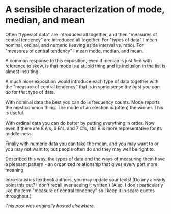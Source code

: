 # A sensible characterization of mode, median, and mean



Often "types of data" are introduced all together, and then "measures of central tendency" are introduced all together. For "types of data" I mean nominal, ordinal, and numeric (leaving aside interval vs. ratio). For "measures of central tendency" I mean mode, median, and mean.

A common response to this exposition, even if median is justified with reference to skew, is that mode is a stupid thing and its inclusion in the list is almost insulting.

A much nicer exposition would introduce each type of data together with the "measure of central tendency" that is in some sense&#160;<em>the best you can do</em> for that type of data.

With nominal data the best you can do is frequency counts. Mode reports the most common thing. The mode of an election is (often) the winner. This is useful.

With ordinal data you can do better by putting everything in order. Now even if there are 8 A's, 6 B's, and 7 C's, still B is more representative for its middle-ness.

Finally with numeric data you can take the mean, and you may want to or you may not want to, but people often do and they may well be right to.

Described this way, the types of data and the ways of measuring them have a pleasant pattern - an organized relationship that gives every part more meaning.

Intro statistics textbook authors, you may update your texts! (Do any already point this out? I don't recall ever seeing it written.) (Also, I don't particularly like the term "measure of central tendency" so I keep it in scare quotes throughout.)



*This post was originally hosted elsewhere.*
